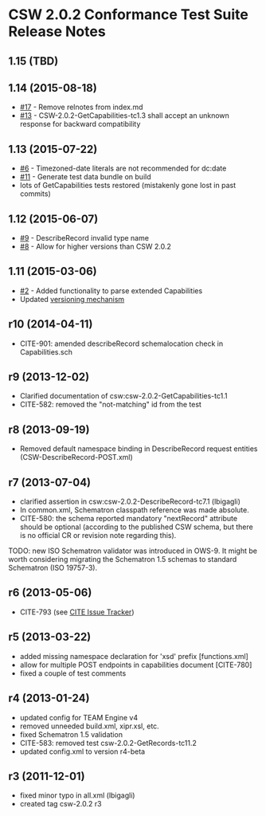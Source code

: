# CSW 2.0.2 Conformance Test Suite Release Notes

## 1.15 (TBD)

## 1.14 (2015-08-18)
- [#17](https://github.com/opengeospatial/ets-csw202/issues/17) - Remove relnotes from index.md
- [#13](https://github.com/opengeospatial/ets-csw202/issues/16) - CSW-2.0.2-GetCapabilities-tc1.3 shall accept an unknown response for backward compatibility

## 1.13 (2015-07-22)

- [#6](https://github.com/opengeospatial/ets-csw202/issues/6) - Timezoned-date literals are not recommended for dc:date
- [#11](https://github.com/opengeospatial/ets-csw202/issues/11) - Generate test data bundle on build
- lots of GetCapabilities tests restored (mistakenly gone lost in past commits)

## 1.12 (2015-06-07)

- [#9](https://github.com/opengeospatial/ets-csw202/issues/9) - DescribeRecord invalid type name 
- [#8](https://github.com/opengeospatial/ets-csw202/issues/8) - Allow for higher versions than CSW 2.0.2  

## 1.11 (2015-03-06)

- [#2](https://github.com/opengeospatial/ets-csw202/issues/2) - Added functionality to parse extended Capabilities
- Updated [versioning mechanism](https://github.com/opengeospatial/cite/wiki/OGC-Compliance-Testing-Tools)

## r10 (2014-04-11)

- CITE-901: amended describeRecord schemalocation check in Capabilities.sch

## r9 (2013-12-02) 

- Clarified documentation of csw:csw-2.0.2-GetCapabilities-tc1.1
- CITE-582: removed the "not-matching" id from the test

##  r8 (2013-09-19) 
- Removed default namespace binding in DescribeRecord request entities (CSW-DescribeRecord-POST.xml) 

##  r7 (2013-07-04) 

- clarified assertion in csw:csw-2.0.2-DescribeRecord-tc7.1 (lbigagli)
- In common.xml, Schematron classpath reference was made absolute.
- CITE-580: the schema reported mandatory "nextRecord" attribute should be optional (according to 
  the published CSW schema, but there is no official CR or revision note regarding this).

TODO: new ISO Schematron validator was introduced in OWS-9. It might be worth considering
migrating the Schematron 1.5 schemas to standard Schematron (ISO 19757-3).

## r6 (2013-05-06)

- CITE-793 (see [CITE Issue Tracker](http://cite.opengeospatial.org/issues "Public Issue Tracker"))

## r5 (2013-03-22)

- added missing namespace declaration for 'xsd' prefix [functions.xml]
- allow for multiple POST endpoints in capabilities document [CITE-780]
- fixed a couple of test comments

## r4 (2013-01-24)

- updated config for TEAM Engine v4
- removed unneeded build.xml, xipr.xsl, etc.
- fixed Schematron 1.5 validation
- CITE-583: removed test csw-2.0.2-GetRecords-tc11.2
- updated config.xml to version r4-beta

## r3 (2011-12-01)

- fixed minor typo in all.xml (lbigagli)
- created tag csw-2.0.2 r3
